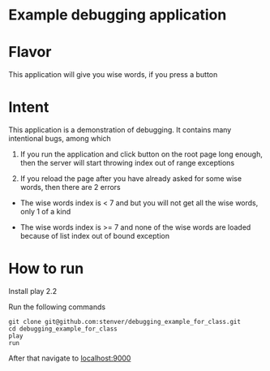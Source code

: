 Example debugging application
=====================================

# Flavor

This application will give you wise words, if you press a button

# Intent
This application is a demonstration of debugging. It contains many intentional bugs, among which

1. If you run the application and click button on the root page long enough, then the server will start throwing index out of range exceptions

2. If you reload the page after you have already asked for some wise words, then there are 2 errors

* The wise words index is < 7 and but you will not get all the wise words, only 1 of a kind

* The wise words index is >= 7 and none of the wise words are loaded because of list index out of bound exception

# How to run

Install play 2.2

Run the following commands
```
git clone git@github.com:stenver/debugging_example_for_class.git
cd debugging_example_for_class
play
run
```
After that navigate to [localhost:9000](http://localhost:9000)
